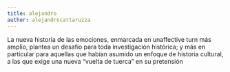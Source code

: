 ```yaml
---
title: alejandro
author: alejandrocattaruzza
---
```

<p>La nueva historia de las emociones, enmarcada en unaffective turn más  amplio, plantea un desafío para toda investigación histórica; y más en  particular para aquellas que habían asumido un enfoque de historia  cultural, a las que exige una nueva “vuelta de tuerca” en su pretensión</p>